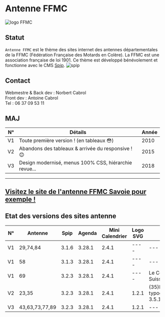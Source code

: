 # Antenne FFMC
![logo FFMC](https://ffmc.asso.fr/local/cache-vignettes/L960xH138/siteon0-e29d4.jpg?1504019807)

## Statut
`Antenne FFMC` est le thème des sites internet des antennes départementales de la FFMC (Fédération Française des Motards en Colère).   La FFMC est une association française de loi 1901. Ce thème est développé bénévolement et fonctionne avec le CMS [Spip](https://www.spip.net). ![spip](https://www.spip.net/local/cache-gd2/e1/90951bb7dda1912dd06c731a3c34f0.ico?1508838261)

## Contact
Webmestre & Back dev : Norbert Cabrol  
Front dev : Antoine Cabrol  
Tel : 06 37 09 53 11  

## MAJ
N°|Détails|Année
 ------------ | ------------ | ------------
 V1 | Toute première version ! (en tableaux :flushed:) | 2010
 V2 | Abandons des tableaux & arrivée du responsive ! :blush: | 2015
 V3 | Design modernisé, menus 100% CSS, hiérarchie revue... | 2018

---  
[Visitez le site de l'antenne FFMC Savoie pour exemple !](http://www.ffmc73.org)
---

## Etat des versions des sites antenne
N°|Antenne|Spip|Agenda|Mini Calendrier|Logo SVG|Plugin
 ------------ |------------|------------|------------|------------|------------|------------
 V1 | 29,74,84 | 3.1.6 | 3.28.1 | 2.4.1 | ---- | ---
 V1 | 58 | 3.1.3 | 3.28.1 | 2.4.1 | ---- | ---
 V1 | 69 | 3.2.3 | 3.28.1 | 2.4.1 | ---- | Le Couteau Suisse 1.10.14
 V2 | 23,35 | 3.2.3 | 3.28.1 | 2.4.1 | 1.2.1 | (35)Enluminures typographiques 3.5.13
 V3 | 43,63,73,77,89 | 3.2.3 | 3.28.1 | 2.4.1 | 1.2.1 |---
